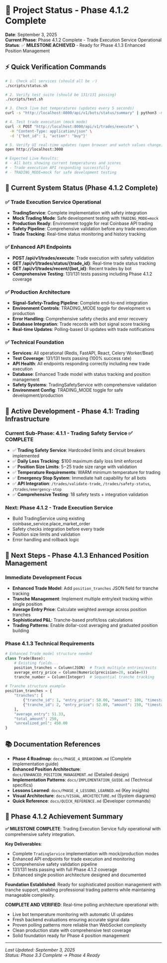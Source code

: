 # 🚀 Project Status - Phase 4.1.2 Complete

**Date**: September 3, 2025  
**Current Phase**: Phase 4.1.2 Complete - Trade Execution Service Operational  
**Status**: ✅ **MILESTONE ACHIEVED** - Ready for Phase 4.1.3 Enhanced Position Management

## ⚡ **Quick Verification Commands**

```bash
# 1. Check all services (should all be ✅)
./scripts/status.sh

# 2. Verify test suite (should be 131/131 passing) 
./scripts/test.sh

# 3. Check live bot temperatures (updates every 5 seconds)
curl -s "http://localhost:8000/api/v1/bots/status/summary" | python3 -m json.tool

# 4. Test trade execution (mock mode)
curl -X POST "http://localhost:8000/api/v1/trades/execute" \
  -H "Content-Type: application/json" \
  -d '{"bot_id": 1, "action": "buy"}'

# 5. Verify UI real-time updates (open browser and watch values change)
open http://localhost:3000

# Expected Live Results:
# - All bots showing current temperatures and scores
# - Trade execution API responding successfully
# - TRADING_MODE=mock for safe development testing
```

## 🎯 **Current System Status (Phase 4.1.2 Complete)**

### **✅ Trade Execution Service Operational**
- **TradingService**: Complete implementation with safety integration
- **Mock Trading Mode**: Safe development testing with `TRADING_MODE=mock`
- **Production Ready**: Environment toggle for real Coinbase API trading
- **Safety Pipeline**: Comprehensive validation before any trade execution
- **Trade Tracking**: Real-time status monitoring and history tracking

### **✅ Enhanced API Endpoints**
- **POST /api/v1/trades/execute**: Trade execution with safety validation
- **GET /api/v1/trades/status/{trade_id}**: Real-time trade status tracking
- **GET /api/v1/trades/recent/{bot_id}**: Recent trades by bot
- **Comprehensive Testing**: 131/131 tests passing including Phase 4.1.2 coverage

### **✅ Production Architecture**
- **Signal-Safety-Trading Pipeline**: Complete end-to-end integration
- **Environment Controls**: TRADING_MODE toggle for development vs production
- **Error Handling**: Comprehensive safety checks and error recovery
- **Database Integration**: Trade records with bot signal score tracking
- **Real-time Updates**: Polling-based UI updates with trade notifications

### **✅ Technical Foundation**
- **Services**: All operational (Redis, FastAPI, React, Celery Worker/Beat)
- **Test Coverage**: 131/131 tests passing (100% success rate)
- **API Health**: All endpoints responding correctly including new trade execution
- **Database**: Enhanced Trade model with status tracking and position management
- **Safety Systems**: TradingSafetyService with comprehensive validation
- **Environment Config**: TRADING_MODE toggle for safe development/production

## 🚀 **Active Development - Phase 4.1: Trading Infrastructure**

### **Current Sub-Phase: 4.1.1 - Trading Safety Service ✅ COMPLETE**
- ✅ **Trading Safety Service**: Hardcoded limits and circuit breakers implemented
- ✅ **Daily Loss Tracking**: $100 maximum daily loss limit enforced
- ✅ **Position Size Limits**: $5-$25 trade size range with validation
- ✅ **Temperature Requirements**: WARM minimum temperature for trading
- ✅ **Emergency Stop System**: Immediate halt capability for all bots
- ✅ **API Integration**: `/trades/validate-trade`, `/trades/safety-status`, `/trades/emergency-stop`
- ✅ **Comprehensive Testing**: 18 safety tests + integration validation

### **Next: Phase 4.1.2 - Trade Execution Service**
- Build TradingService using existing coinbase_service.place_market_order
- Safety checks integration before every trade
- Position size limits and validation  
- Error handling and rollback logic

## 🎯 **Next Steps - Phase 4.1.3 Enhanced Position Management**

### **Immediate Development Focus**
- **Enhanced Trade Model**: Add `position_tranches` JSON field for tranche tracking
- **Tranche Management**: Implement multiple entry/exit tracking within single position
- **Average Entry Price**: Calculate weighted average across position tranches
- **Sophisticated P&L**: Tranche-based profit/loss calculations
- **Trading Patterns**: Enable dollar-cost averaging and graduated position building

### **Phase 4.1.3 Technical Requirements**
```python
# Enhanced Trade model structure needed
class Trade(Base):
    # Existing fields...
    position_tranches = Column(JSON)  # Track multiple entries/exits
    average_entry_price = Column(Numeric(precision=20, scale=8))
    tranche_number = Column(Integer)  # Sequential tranche tracking
    
# Tranche structure example
position_tranches = {
    "tranches": [
        {"tranche_id": 1, "entry_price": 50.00, "amount": 100, "timestamp": "..."},
        {"tranche_id": 2, "entry_price": 52.00, "amount": 150, "timestamp": "..."}
    ],
    "average_entry": 51.33,
    "total_amount": 250,
    "unrealized_pnl": 450.00
}
```

## 📚 **Documentation References**

- **Phase 4 Roadmap**: `docs/PHASE_4_BREAKDOWN.md` (Complete implementation guide)
- **Enhanced Position Architecture**: `docs/ENHANCED_POSITION_MANAGEMENT.md` (Detailed design)
- **Implementation Patterns**: `docs/IMPLEMENTATION_GUIDE.md` (Technical specifics)
- **Lessons Learned**: `docs/PHASE_4_LESSONS_LEARNED.md` (Key insights)
- **Visual Architecture**: `docs/VISUAL_ARCHITECTURE.md` (System diagrams)
- **Quick Reference**: `docs/QUICK_REFERENCE.md` (Developer commands)

## 🎉 **Phase 4.1.2 Achievement Summary**

**✅ MILESTONE COMPLETE**: Trading Execution Service fully operational with comprehensive safety integration.

**Key Deliverables**:
- Complete `TradingService` implementation with mock/production modes
- Enhanced API endpoints for trade execution and monitoring
- Comprehensive safety validation pipeline
- 131/131 tests passing with full Phase 4.1.2 coverage
- Enhanced single position architecture designed and documented

**Foundation Established**: Ready for sophisticated position management with tranche support, enabling professional trading patterns while maintaining manageable complexity.

**COMPLETE AND VERIFIED**: Real-time polling architecture operational with:
- Live bot temperature monitoring with automatic UI updates
- Fresh backend evaluations ensuring accurate signal data
- Proven polling patterns more reliable than WebSocket complexity
- Clean production state with comprehensive test coverage
- Solid foundation ready for Phase 4 position management

---
*Last Updated: September 3, 2025*  
*Status: Phase 3.3 Complete → Phase 4 Ready*
